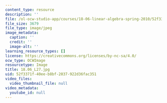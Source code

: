 ```yaml
---
content_type: resource
description: ''
file: /ol-ocw-studio-app/courses/18-06-linear-algebra-spring-2010/52f3371f40eeb8bf2037922d36fac351_18.06_L27.jpg
file_size: 3679
file_type: image/jpeg
image_metadata:
  caption: ''
  credit: ''
  image-alt: ''
learning_resource_types: []
license: https://creativecommons.org/licenses/by-nc-sa/4.0/
ocw_type: OCWImage
resourcetype: Image
title: 18.06_L27.jpg
uid: 52f3371f-40ee-b8bf-2037-922d36fac351
video_files:
  video_thumbnail_file: null
video_metadata:
  youtube_id: null
---
```

